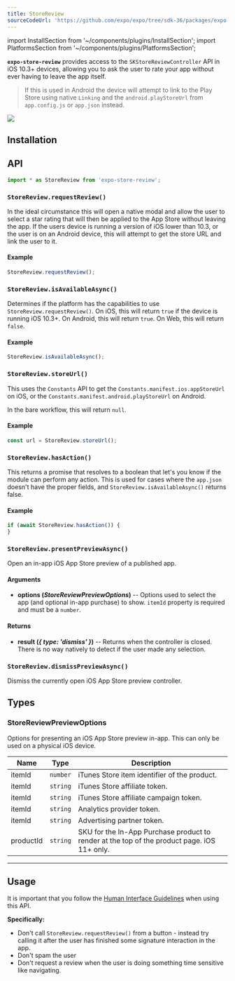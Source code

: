 ```yaml
---
title: StoreReview
sourceCodeUrl: 'https://github.com/expo/expo/tree/sdk-36/packages/expo-store-review'
---
```


import InstallSection from '~/components/plugins/InstallSection';
import PlatformsSection from '~/components/plugins/PlatformsSection';

**`expo-store-review`** provides access to the `SKStoreReviewController` API in iOS 10.3+ devices, allowing you to ask the user to rate your app without ever having to leave the app itself.

> If this is used in Android the device will attempt to link to the Play Store using native `Linking` and the `android.playStoreUrl` from `app.config.js` or `app.json` instead.

<PlatformsSection android emulator ios simulator />

![](/static/images/store-review.png)

## Installation

<InstallSection packageName="expo-store-review" />

## API

```js
import * as StoreReview from 'expo-store-review';
```

### `StoreReview.requestReview()`

In the ideal circumstance this will open a native modal and allow the user to select a star rating that will then be applied to the App Store without leaving the app.
If the users device is running a version of iOS lower than 10.3, or the user is on an Android device, this will attempt to get the store URL and link the user to it.

#### Example

```js
StoreReview.requestReview();
```

### `StoreReview.isAvailableAsync()`

Determines if the platform has the capabilities to use `StoreReview.requestReview()`. On iOS, this will return `true` if the device is running iOS 10.3+. On Android, this will return `true`. On Web, this will return `false`.

#### Example

```js
StoreReview.isAvailableAsync();
```

### `StoreReview.storeUrl()`

This uses the `Constants` API to get the `Constants.manifest.ios.appStoreUrl` on iOS, or the `Constants.manifest.android.playStoreUrl` on Android.

In the bare workflow, this will return `null`.

#### Example

```js
const url = StoreReview.storeUrl();
```

### `StoreReview.hasAction()`

This returns a promise that resolves to a boolean that let's you know if the module can perform any action. This is used for cases where the `app.json` doesn't have the proper fields, and `StoreReview.isAvailableAsync()` returns false.

#### Example

```js
if (await StoreReview.hasAction()) {
}
```

### `StoreReview.presentPreviewAsync()`

Open an in-app iOS App Store preview of a published app.

#### Arguments

- **options (_StoreReviewPreviewOptions_)** -- Options used to select the app (and optional in-app purchase) to show. `itemId` property is required and must be a `number`.

#### Returns

- **result (_{ type: 'dismiss' }_)** -- Returns when the controller is closed. There is no way natively to detect if the user made any selection.

### `StoreReview.dismissPreviewAsync()`

Dismiss the currently open iOS App Store preview controller.

## Types

### StoreReviewPreviewOptions

Options for presenting an iOS App Store preview in-app. This can only be used on a physical iOS device.

| Name      | Type     | Description                                                                                 |
| --------- | -------- | ------------------------------------------------------------------------------------------- |
| itemId    | `number` | iTunes Store item identifier of the product.                                                |
| itemId    | `string` | iTunes Store affiliate token.                                                               |
| itemId    | `string` | iTunes Store affiliate campaign token.                                                      |
| itemId    | `string` | Analytics provider token.                                                                   |
| itemId    | `string` | Advertising partner token.                                                                  |
| productId | `string` | SKU for the In-App Purchase product to render at the top of the product page. iOS 11+ only. |

---

## Usage

It is important that you follow the [Human Interface Guidelines](https://developer.apple.com/ios/human-interface-guidelines/system-capabilities/ratings-and-reviews/) when using this API.

**Specifically:**

- Don't call `StoreReview.requestReview()` from a button - instead try calling it after the user has finished some signature interaction in the app.
- Don't spam the user
- Don't request a review when the user is doing something time sensitive like navigating.
